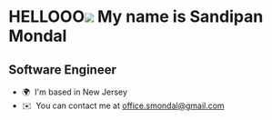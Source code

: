 
HELLOOO![](https://user-images.githubusercontent.com/18350557/176309783-0785949b-9127-417c-8b55-ab5a4333674e.gif) My name is Sandipan Mondal
=======================================================================================================================================

Software Engineer
-----------------

* 🌍  I'm based in New Jersey
* ✉️  You can contact me at [office.smondal@gmail.com](mailto:office.smondal@gmail.com)
